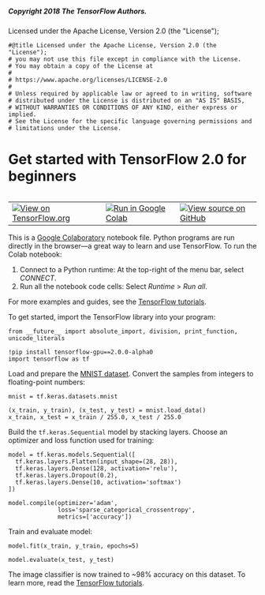 
##### Copyright 2018 The TensorFlow Authors.

Licensed under the Apache License, Version 2.0 (the "License");


```
#@title Licensed under the Apache License, Version 2.0 (the "License");
# you may not use this file except in compliance with the License.
# You may obtain a copy of the License at
#
# https://www.apache.org/licenses/LICENSE-2.0
#
# Unless required by applicable law or agreed to in writing, software
# distributed under the License is distributed on an "AS IS" BASIS,
# WITHOUT WARRANTIES OR CONDITIONS OF ANY KIND, either express or implied.
# See the License for the specific language governing permissions and
# limitations under the License.
```

# Get started with TensorFlow 2.0 for beginners

<table class="tfo-notebook-buttons" align="left">
  <td>
    <a target="_blank" href="https://www.tensorflow.org/alpha/tutorials/quickstart/beginner"><img src="https://www.tensorflow.org/images/tf_logo_32px.png" />View on TensorFlow.org</a>
  </td>
  <td>
    <a target="_blank" href="https://colab.research.google.com/github/tensorflow/docs/blob/master/site/en/r2/tutorials/quickstart/beginner.ipynb"><img src="https://www.tensorflow.org/images/colab_logo_32px.png" />Run in Google Colab</a>
  </td>
  <td>
    <a target="_blank" href="https://github.com/tensorflow/docs/blob/master/site/en/r2/tutorials/quickstart/beginner.ipynb"><img src="https://www.tensorflow.org/images/GitHub-Mark-32px.png" />View source on GitHub</a>
  </td>
</table>

This is a [Google Colaboratory](https://colab.research.google.com/notebooks/welcome.ipynb) notebook file. Python programs are run directly in the browser—a great way to learn and use TensorFlow. To run the Colab notebook:

1. Connect to a Python runtime: At the top-right of the menu bar, select *CONNECT*.
2. Run all the notebook code cells: Select *Runtime* > *Run all*.

For more examples and guides, see the [TensorFlow tutorials](https://www.tensorflow.org/alpha/tutorials/).

To get started, import the TensorFlow library into your program:


```
from __future__ import absolute_import, division, print_function, unicode_literals

!pip install tensorflow-gpu==2.0.0-alpha0
import tensorflow as tf
```

Load and prepare the [MNIST dataset](http://yann.lecun.com/exdb/mnist/). Convert the samples from integers to floating-point numbers:


```
mnist = tf.keras.datasets.mnist

(x_train, y_train), (x_test, y_test) = mnist.load_data()
x_train, x_test = x_train / 255.0, x_test / 255.0
```

Build the `tf.keras.Sequential` model by stacking layers. Choose an optimizer and loss function used for training:


```
model = tf.keras.models.Sequential([
  tf.keras.layers.Flatten(input_shape=(28, 28)),
  tf.keras.layers.Dense(128, activation='relu'),
  tf.keras.layers.Dropout(0.2),
  tf.keras.layers.Dense(10, activation='softmax')
])

model.compile(optimizer='adam',
              loss='sparse_categorical_crossentropy',
              metrics=['accuracy'])
```

Train and evaluate model:


```
model.fit(x_train, y_train, epochs=5)

model.evaluate(x_test, y_test)
```

The image classifier is now trained to ~98% accuracy on this dataset. To learn more, read the [TensorFlow tutorials](https://www.tensorflow.org/alpha/tutorials/).
